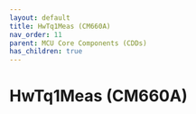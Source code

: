 ```yaml
---
layout: default
title: HwTq1Meas (CM660A)
nav_order: 11
parent: MCU Core Components (CDDs)
has_children: true
---
```

# HwTq1Meas (CM660A)
